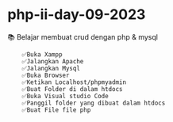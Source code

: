 # php-ii-day-09-2023

📚 Belajar membuat crud dengan php &amp; mysql

        ✅Buka Xampp
        ✅Jalangkan Apache
        ✅Jalangkan Mysql
        ✅Buka Browser
        ✅Ketikan Localhost/phpmyadmin
        ✅Buat Folder di dalam htdocs
        ✅Buka Visual studio Code
        ✅Panggil folder yang dibuat dalam htdocs
        ✅Buat File file php
